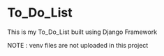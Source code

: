 # To_Do_List
This is my To_Do_List built using Django Framework

NOTE : venv files are not uploaded in this project
